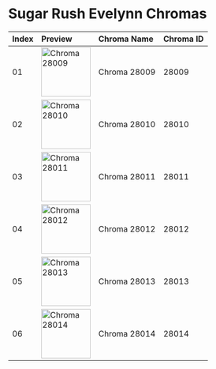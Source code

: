 # Sugar Rush Evelynn Chromas

| Index | Preview | Chroma Name | Chroma ID |
|:---|:---|:---|:---|
| 01 | <img src='https://raw.communitydragon.org/latest/plugins/rcp-be-lol-game-data/global/default/v1/champion-chroma-images/28/28009.png' alt='Chroma 28009' width='100'> | Chroma 28009 | 28009 |
| 02 | <img src='https://raw.communitydragon.org/latest/plugins/rcp-be-lol-game-data/global/default/v1/champion-chroma-images/28/28010.png' alt='Chroma 28010' width='100'> | Chroma 28010 | 28010 |
| 03 | <img src='https://raw.communitydragon.org/latest/plugins/rcp-be-lol-game-data/global/default/v1/champion-chroma-images/28/28011.png' alt='Chroma 28011' width='100'> | Chroma 28011 | 28011 |
| 04 | <img src='https://raw.communitydragon.org/latest/plugins/rcp-be-lol-game-data/global/default/v1/champion-chroma-images/28/28012.png' alt='Chroma 28012' width='100'> | Chroma 28012 | 28012 |
| 05 | <img src='https://raw.communitydragon.org/latest/plugins/rcp-be-lol-game-data/global/default/v1/champion-chroma-images/28/28013.png' alt='Chroma 28013' width='100'> | Chroma 28013 | 28013 |
| 06 | <img src='https://raw.communitydragon.org/latest/plugins/rcp-be-lol-game-data/global/default/v1/champion-chroma-images/28/28014.png' alt='Chroma 28014' width='100'> | Chroma 28014 | 28014 |
